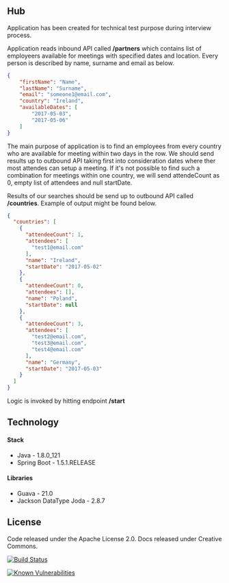 ## Hub

Application has been created for technical test purpose during interview process.

Application reads inbound API called **/partners** which contains list of employeers available for meetings with specified dates and location. Every person is described by name, surname and email as below.

```json
{
	"firstName": "Name",
	"lastName": "Surname",
	"email": "someone1@email.com",
	"country": "Ireland",
	"availableDates": [
		"2017-05-03",
		"2017-05-06"
	]
}
```
The main purpose of application is to find an employees from every country who are available for meeting within two days in the row. We should send results up to outbound API taking first into consideration dates where ther most attendes can setup a meeting. If it's not possible to find such a combination for meetings within one country, we will send attendeCount as 0, empty list of attendees and null startDate.

Results of our searches should be send up to outbound API called **/countries**. Example of output might be found below.

```json
{
  "countries": [
    {
      "attendeeCount": 1,
      "attendees": [
        "test1@email.com"
      ],
      "name": "Ireland",
      "startDate": "2017-05-02"
    },
    {
      "attendeeCount": 0,
      "attendees": [],
      "name": "Poland",
      "startDate": null
    },
    {
      "attendeeCount": 3,
      "attendees": [
        "test2@email.com",
        "test3@email.com",
        "test4@email.com"
      ],
      "name": "Germany",
      "startDate": "2017-05-03"
    }
  ]
}

```

Logic is invoked by hitting endpoint **/start**

## Technology

#### Stack

- Java - 1.8.0_121
- Spring Boot - 1.5.1.RELEASE

#### Libraries

- Guava - 21.0
- Jackson DataType Joda - 2.8.7

## License
Code released under the  Apache License 2.0. Docs released under Creative Commons.

[![Build Status](https://travis-ci.org/GarciaPL/Hub.svg?branch=master)](https://travis-ci.org/GarciaPL/Hub)

[![Known Vulnerabilities](https://snyk.io/test/github/garciapl/hub/badge.svg)](https://snyk.io/test/github/garciapl/hub)